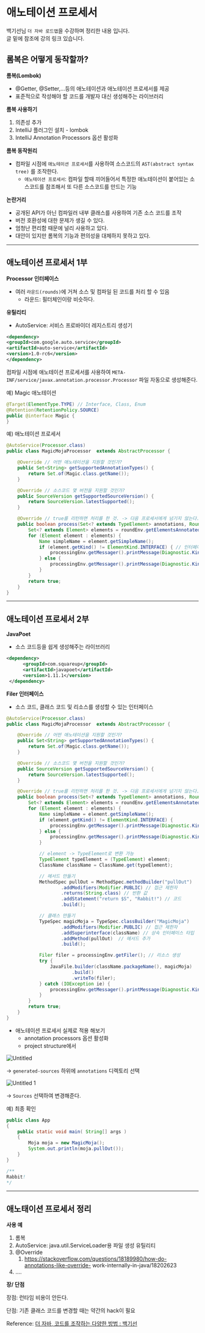 # 애노테이션 프로세서
백기선님 `더 자바 로드맵`을 수강하며 정리한 내용 입니다.  
글 밑에 참조에 강의 링크 있습니다.
## 롬복은 어떻게 동작할까?

**롬복(Lombok)**

- @Getter, @Setter,…등의 애노테이션과 애노테이션 프로세서를 제공
- 표준적으로 작성해야 할 코드를 개발자 대신 생성해주는 라이브러리

**롬복 사용하기**

1. 의존성 추가
2. IntelliJ 플러그인 설치 - lombok
3. IntelliJ Annotation Processors 옵션 활성화

**롬복 동작원리**

- 컴파일 시점에 `애노테이션 프로세서`를 사용하여 소스코드의 `AST(abstract syntax tree)` 를 조작한다.
    - `애노테이션 프로세서`: 컴파일 할때 끼어들어서 특정한 애노테이션이 붙어있는 소스코드를 참조해서 또 다른 소스코드를 만드는 기능

**논란거리**

- 공개된 API가 아닌 컴파일러 내부 클래스를 사용하여 기존 소스 코드를 조작
- 버전 호환성에 대한 문제가 생길 수 있다.
- 엄청난 편리함 때문에 널리 사용하고 있다.
- 대안이 있지만 롬복의 기능과 편의성을 대체하지 못하고 있다.

---

## 애노테이션 프로세서 1부

**Processor 인터페이스**

- 여러 `라운드(rounds)`에 거쳐 소스 및 컴파일 된 코드를 처리 할 수 있음
    - 라운드: 필터체인이랑 비슷하다.

**유틸리티**

- AutoService: 서비스 프로바이더 레지스트리 생성기

```xml
<dependency> 
<groupId>com.google.auto.service</groupId> 
<artifactId>auto-service</artifactId> 
<version>1.0-rc6</version>
</dependency>
```

컴파일 시점에 애노테이션 프로세서를 사용하여 `META-INF/service/javax.annotation.processor.Processor` 파일 자동으로 생성해준다.

예) Magic 애노테이션

```java
@Target(ElementType.TYPE) // Interface, Class, Enum
@Retention(RetentionPolicy.SOURCE)
public @interface Magic {
}
```

예) 애노테이션 프로세서

```java
@AutoService(Processor.class)
public class MagicMojaProcessor  extends AbstractProcessor {

    @Override // 어떤 애노테이션을 지원할 것인가?
    public Set<String> getSupportedAnnotationTypes() {
        return Set.of(Magic.class.getName());
    }

    @Override // 소스코드 몇 버전을 지원할 것인가?
    public SourceVersion getSupportedSourceVersion() {
        return SourceVersion.latestSupported();
    }

    @Override // true를 리턴하면 처리를 한 것. -> 다음 프로세서에게 넘기지 않는다.
    public boolean process(Set<? extends TypeElement> annotations, RoundEnvironment roundEnv) {
        Set<? extends Element> elements = roundEnv.getElementsAnnotatedWith(Magic.class);
        for (Element element : elements) {
            Name simpleName = element.getSimpleName();
            if (element.getKind() != ElementKind.INTERFACE) { // 인터페이스가 아니라면 에러 발생
                processingEnv.getMessager().printMessage(Diagnostic.Kind.ERROR, "Magic annotation can not be used on " + simpleName);
            } else {
                processingEnv.getMessager().printMessage(Diagnostic.Kind.NOTE, "Processing " + simpleName);
            }
        }
        return true;
    }
}
```

---

## 애노테이션 프로세서 2부

**JavaPoet**

- 소스 코드등을 쉽게 생성해주는 라이브러리

```xml
<dependency>
      <groupId>com.squareup</groupId>
      <artifactId>javapoet</artifactId>
      <version>1.11.1</version>
 </dependency>
```

**Filer 인터페이스**

- 소스 코드, 클래스 코드 및 리소스를 생성할 수 있는 인터페이스

```java
@AutoService(Processor.class)
public class MagicMojaProcessor  extends AbstractProcessor {

    @Override // 어떤 애노테이션을 지원할 것인가?
    public Set<String> getSupportedAnnotationTypes() {
        return Set.of(Magic.class.getName());
    }

    @Override // 소스코드 몇 버전을 지원할 것인가?
    public SourceVersion getSupportedSourceVersion() {
        return SourceVersion.latestSupported();
    }

    @Override // true를 리턴하면 처리를 한 것. -> 다음 프로세서에게 넘기지 않는다.
    public boolean process(Set<? extends TypeElement> annotations, RoundEnvironment roundEnv) {
        Set<? extends Element> elements = roundEnv.getElementsAnnotatedWith(Magic.class);
        for (Element element : elements) {
            Name simpleName = element.getSimpleName();
            if (element.getKind() != ElementKind.INTERFACE) {
                processingEnv.getMessager().printMessage(Diagnostic.Kind.ERROR, "Magic annotation can not be used on " + simpleName);
            } else {
                processingEnv.getMessager().printMessage(Diagnostic.Kind.NOTE, "Processing " + simpleName);
            }

            // element -> TypeElement로 변환 가능
            TypeElement typeElement = (TypeElement) element;
            ClassName className = ClassName.get(typeElement);

            // 메서드 만들기
            MethodSpec pullOut = MethodSpec.methodBuilder("pullOut")
                    .addModifiers(Modifier.PUBLIC) // 접근 제한자
                    .returns(String.class) // 반환 값
                    .addStatement("return $S", "Rabbit!") // 코드
                    .build();

            // 클래스 만들기
            TypeSpec magicMoja = TypeSpec.classBuilder("MagicMoja")
                    .addModifiers(Modifier.PUBLIC) // 접근 제한자
                    .addSuperinterface(className) // 상속 인터페이스 타입
                    .addMethod(pullOut)  // 메서드 추가
                    .build();

            Filer filer = processingEnv.getFiler(); // 리소스 생성
            try {
                JavaFile.builder(className.packageName(), magicMoja)
                        .build()
                        .writeTo(filer);
            } catch (IOException ie) {
                processingEnv.getMessager().printMessage(Diagnostic.Kind.ERROR, "FATAL ERROR: " + ie);
            }
        }
        return true;
    }
}
```

- 애노테이션 프로세서 실제로 적용 해보기
    - annotation processors 옵션 활성화
    - project structure에서

![Untitled](https://user-images.githubusercontent.com/68279162/173203467-b996966a-4e8e-449c-94cd-1fef889d3632.png)


→ `generated-sources` 하위에 `annotations` 디렉토리 선택

![Untitled 1](https://user-images.githubusercontent.com/68279162/173203470-4f86e750-d07b-4405-b17d-8bc20cd99b1a.png)


→ `Sources` 선택하여 변경해준다.

예) 최종 확인

```java
public class App 
{
    public static void main( String[] args )
    {
        Moja moja = new MagicMoja();
        System.out.println(moja.pullOut());
    }
}

/**
Rabbit!
*/
```

---

## 애노태이션 프로세서 정리

**사용 예**

1. 롬복
2. AutoService: java.util.ServiceLoader용 파일 생성 유틸리티
3. @Override
    1. https://stackoverflow.com/questions/18189980/how-do-annotations-like-override-
    work-internally-in-java/18202623
4. ….

**장/ 단점**

장점: 런타임 비용이 안든다.

단점: 기존 클래스 코드를 변경할 때는 약간의 hack이 필요

Reference:
[더 자바, 코드를 조작하는 다양한 방법 : 백기선](https://www.inflearn.com/course/the-java-code-manipulation/dashboard)  